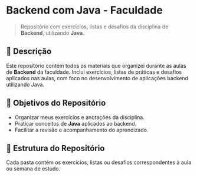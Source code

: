 # Backend com Java - Faculdade

> Repositório com exercícios, listas e desafios da disciplina de **Backend**, utilizando **Java**.

## 📖 Descrição

Este repositório contém todos os materiais que organizei durante as aulas de **Backend** da faculdade. Inclui exercícios, listas de práticas e desafios aplicados nas aulas, com foco no desenvolvimento de aplicações backend utilizando Java.

## 🎯 Objetivos do Repositório

- Organizar meus exercícios e anotações da disciplina.  
- Praticar conceitos de **Java** aplicados ao backend.  
- Facilitar a revisão e acompanhamento do aprendizado.  

## 📂 Estrutura do Repositório

Cada pasta contém os exercícios, listas ou desafios correspondentes à aula ou semana de estudo.
